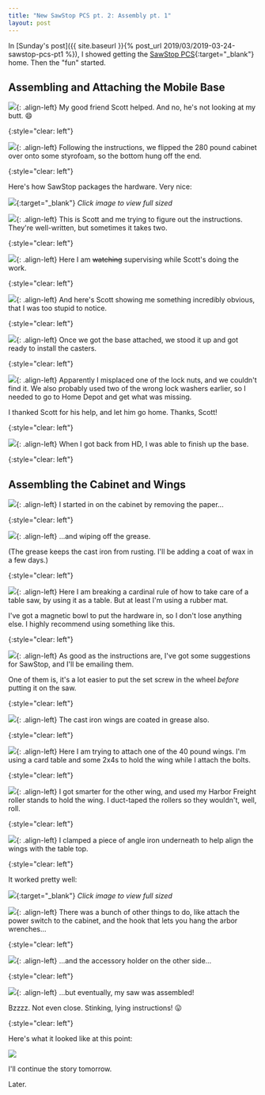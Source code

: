 ```yaml
---
title: "New SawStop PCS pt. 2: Assembly pt. 1"
layout: post
---
```

In [Sunday's post]({{ site.baseurl }}{% post_url 2019/03/2019-03-24-sawstop-pcs-pt1 %}), I showed getting the [SawStop PCS](https://www.woodcraft.com/products/sawstop-1-75-hp-professional-cabinet-saw-with-36-professional-t-glide-fence-system-pcs175-tgp236){:target="_blank"} home. Then the "fun" started.

## Assembling and Attaching the Mobile Base

![](/assets/images-posts/2019/03/2019-03-26.1.01.jpg){: .align-left}
My good friend Scott helped. And no, he's not looking at my butt. 😄

{:style="clear: left"}

![](/assets/images-posts/2019/03/2019-03-26.1.02.jpg){: .align-left}
Following the instructions, we flipped the 280 pound cabinet over onto some styrofoam, so the bottom hung off the end.

{:style="clear: left"}

Here's how SawStop packages the hardware. Very nice:

[![](/assets/images-posts/2019/03/2019-03-26.1.03.jpg)](/assets/images-posts/2019/03/2019-03-26.1.03.jpg){:target="_blank"}
*Click image to view full sized*

![](/assets/images-posts/2019/03/2019-03-26.1.04.jpg){: .align-left}
This is Scott and me trying to figure out the instructions. They're well-written, but sometimes it takes two.

{:style="clear: left"}

![](/assets/images-posts/2019/03/2019-03-26.1.05.jpg){: .align-left}
Here I am ~~watching~~ supervising while Scott's doing the work.

{:style="clear: left"}

![](/assets/images-posts/2019/03/2019-03-26.1.06.jpg){: .align-left}
And here's Scott showing me something incredibly obvious, that I was too stupid to notice.

{:style="clear: left"}

![](/assets/images-posts/2019/03/2019-03-26.1.07.jpg){: .align-left}
Once we got the base attached, we stood it up and got ready to install the casters.

{:style="clear: left"}

![](/assets/images-posts/2019/03/2019-03-26.1.08.jpg){: .align-left}
Apparently I misplaced one of the lock nuts, and we couldn't find it. We also probably used two of the wrong lock washers earlier, so I needed to go to Home Depot and get what was missing.

I thanked Scott for his help, and let him go home. Thanks, Scott!

{:style="clear: left"}

![](/assets/images-posts/2019/03/2019-03-26.1.09.jpg){: .align-left}
When I got back from HD, I was able to finish up the base.

{:style="clear: left"}

## Assembling the Cabinet and Wings

![](/assets/images-posts/2019/03/2019-03-26.1.10.jpg){: .align-left}
I started in on the cabinet by removing the paper...

{:style="clear: left"}

![](/assets/images-posts/2019/03/2019-03-26.1.11.jpg){: .align-left}
...and wiping off the grease.

(The grease keeps the cast iron from rusting. I'll be adding a coat of wax in a few days.)

{:style="clear: left"}

![](/assets/images-posts/2019/03/2019-03-26.1.12.jpg){: .align-left}
Here I am breaking a cardinal rule of how to take care of a table saw, by using it as a table. But at least I'm using a rubber mat.

I've got a magnetic bowl to put the hardware in, so I don't lose anything else. I highly recommend using something like this.

{:style="clear: left"}

![](/assets/images-posts/2019/03/2019-03-26.1.13.jpg){: .align-left}
As good as the instructions are, I've got some suggestions for SawStop, and I'll be emailing them.

One of them is, it's a lot easier to put the set screw in the wheel *before* putting it on the saw.

{:style="clear: left"}

![](/assets/images-posts/2019/03/2019-03-26.1.14.jpg){: .align-left}
The cast iron wings are coated in grease also.

{:style="clear: left"}

![](/assets/images-posts/2019/03/2019-03-26.1.15.jpg){: .align-left}
Here I am trying to attach one of the 40 pound wings. I'm using a card table and some 2x4s to hold the wing while I attach the bolts.

{:style="clear: left"}

![](/assets/images-posts/2019/03/2019-03-26.1.16.jpg){: .align-left}
I got smarter for the other wing, and used my Harbor Freight roller stands to hold the wing. I duct-taped the rollers so they wouldn't, well, roll.

{:style="clear: left"}

![](/assets/images-posts/2019/03/2019-03-26.1.17.jpg){: .align-left}
I clamped a piece of angle iron underneath to help align the wings with the table top.

{:style="clear: left"}

It worked pretty well:

[![](/assets/images-posts/2019/03/2019-03-26.1.18.jpg)](/assets/images-posts/2019/03/2019-03-26.1.18.jpg){:target="_blank"}
*Click image to view full sized*

![](/assets/images-posts/2019/03/2019-03-26.1.19.jpg){: .align-left}
There was a bunch of other things to do, like attach the power switch to the cabinet, and the hook that lets you hang the arbor wrenches...

{:style="clear: left"}

![](/assets/images-posts/2019/03/2019-03-26.1.20.jpg){: .align-left}
...and the accessory holder on the other side...

{:style="clear: left"}

![](/assets/images-posts/2019/03/2019-03-26.1.21.jpg){: .align-left}
...but eventually, my saw was assembled!

Bzzzz. Not even close. Stinking, lying instructions! 😛

{:style="clear: left"}

Here's what it looked like at this point:

![](/assets/images-posts/2019/03/2019-03-26.1.22.jpg)

I'll continue the story tomorrow.

Later.
